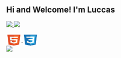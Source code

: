 ## Hi and Welcome! I'm Luccas

 <div>
   <a href="https://github.com/LuccasMiguel1">
   <img height="180em" src="https://github-readme-stats.vercel.app/api?username=LuccasMiguel1&show_icons=true&theme=radical&include_all_commits=true&count_private=true"/>
   <img height="180em" src="https://github-readme-stats.vercel.app/api/top-langs/?username=LuccasMiguel1&layout=compact&langs_count=6&theme=radical"/>
</div>
<div style="display: inline_block"><br>
  <img align="center" alt="HTML" height="30" width="40" src="https://raw.githubusercontent.com/devicons/devicon/master/icons/html5/html5-original.svg">
  <img align="center" alt="CSS" height="30" width="40" src="https://raw.githubusercontent.com/devicons/devicon/master/icons/css3/css3-original.svg">
</div>
<div>
 <a href="https://www.linkedin.com/in/luccas-miguel-da-cruz-dos-santos-415521247/" target="_blank"><img src="https://img.shields.io/badge/-LinkedIn-%230077B5?style=for-the-badge&logo=linkedin&logoColor=white" target="_blank"></a> 
 </div>
